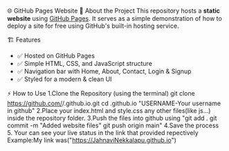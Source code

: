 🌐 GitHub Pages Website
🚀 About the Project
This repository hosts a **static website** using [GitHub Pages](https://pages.github.com/). It serves as a simple demonstration of how to deploy a site for free using GitHub's built-in hosting service.

 🏗 Features
- ✅ Hosted on GitHub Pages  
- ✅ Simple HTML, CSS, and JavaScript structure  
- ✅ Navigation bar with Home, About, Contact, Login & Signup  
- ✅ Styled for a modern & clean UI  


⚡ How to Use
1.Clone the Repository (using the terminal)
   git clone https://github.com/<username>/<username>.github.io.git
   cd <usernamr>.github.io
   "USERNAME-Your username in github"
2.Place your index.html and style.css any other files(like js...) inside the repository folder.
3.Push the files into github using
  "git add .
  git commit -m "Added website files"
  git push origin main"
4.Save the process
5. Your can see your live status in the link that provided repectively
Example:My link was("https://JahnaviNekkalapu.github.io")


